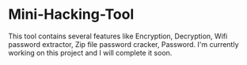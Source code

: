 # Mini-Hacking-Tool
This tool contains several features like Encryption, Decryption, Wifi password extractor, Zip file password cracker, Password. I'm currently working on this project and I will complete it soon.

